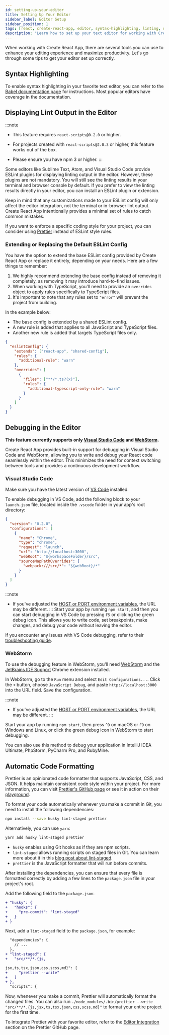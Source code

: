 ```yaml
---
id: setting-up-your-editor
title: Setting Up Your Editor
sidebar_label: Editor Setup
sidebar_position: 1
tags: [react, create-react-app, editor, syntax-highlighting, linting, debugging, code-formatting, prettier, vscode, webstorm]
description: "Learn how to set up your text editor for working with Create React App. Enhance your editing experience and maximize productivity with these tips."
---
```


When working with Create React App, there are several tools you can use to enhance your editing experience and maximize productivity. Let's go through some tips to get your editor set up correctly.

## Syntax Highlighting

To enable syntax highlighting in your favorite text editor, you can refer to the [Babel documentation page](https://babeljs.io/docs/editors) for instructions. Most popular editors have coverage in the documentation.

## Displaying Lint Output in the Editor

:::note
- This feature requires `react-scripts@0.2.0` or higher.

- For projects created with `react-scripts@2.0.3` or higher, this feature works out of the box.

- Please ensure you have npm 3 or higher.
:::

Some editors like Sublime Text, Atom, and Visual Studio Code provide ESLint plugins for displaying linting output in the editor. However, these plugins are not mandatory. You will still see the linting results in your terminal and browser console by default. If you prefer to view the linting results directly in your editor, you can install an ESLint plugin or extension.

Keep in mind that any customizations made to your ESLint config will only affect the editor integration, not the terminal or in-browser lint output. Create React App intentionally provides a minimal set of rules to catch common mistakes.

If you want to enforce a specific coding style for your project, you can consider using [Prettier](https://github.com/jlongster/prettier) instead of ESLint style rules.

### Extending or Replacing the Default ESLint Config

You have the option to extend the base ESLint config provided by Create React App or replace it entirely, depending on your needs. Here are a few things to remember:

1. We highly recommend extending the base config instead of removing it completely, as removing it may introduce hard-to-find issues.
2. When working with TypeScript, you'll need to provide an `overrides` object to apply rules specifically to TypeScript files.
3. It's important to note that any rules set to `"error"` will prevent the project from building.

In the example below:

- The base config is extended by a shared ESLint config.
- A new rule is added that applies to all JavaScript and TypeScript files.
- Another new rule is added that targets TypeScript files only.

```json
{
  "eslintConfig": {
    "extends": ["react-app", "shared-config"],
    "rules": {
      "additional-rule": "warn"
    },
    "overrides": [
      {
        "files": ["**/*.ts?(x)"],
        "rules": {
          "additional-typescript-only-rule": "warn"
        }
      }
    ]
  }
}
```

## Debugging in the Editor

**This feature currently supports only [Visual Studio Code](https://code.visualstudio.com) and [WebStorm](https://www.jetbrains.com/webstorm/).**

Create React App provides built-in support for debugging in Visual Studio Code and WebStorm, allowing you to write and debug your React code seamlessly within the editor. This minimizes the need for context switching between tools and provides a continuous development workflow.

### Visual Studio Code

Make sure you have the latest version of [VS Code](https://code.visualstudio.com) installed.

To enable debugging in VS Code, add the following block to your `launch.json` file, located inside the `.vscode` folder in your app's root directory:

```json
{
  "version": "0.2.0",
  "configurations": [
    {
      "name": "Chrome",
      "type": "chrome",
      "request": "launch",
      "url": "http://localhost:3000",
      "webRoot": "${workspaceFolder}/src",
      "sourceMapPathOverrides": {
        "webpack:///src/*": "${webRoot}/*"
      }
    }
  ]
}
```

:::note
- If you've adjusted the <u>HOST or PORT environment variables</u>, the URL may be different.
:::
Start your app by running `npm start`, and then you can start debugging in VS Code by pressing `F5` or clicking the green debug icon. This allows you to write code, set breakpoints, make changes, and debug your code without leaving the editor.

If you encounter any issues with VS Code debugging, refer to their [troubleshooting guide](https://github.com/Microsoft/vscode-chrome-debug/blob/master/README.md#troubleshooting).

### WebStorm

To use the debugging feature in WebStorm, you'll need [WebStorm](https://www.jetbrains.com/webstorm/) and the [JetBrains IDE Support](https://chrome.google.com/webstore/detail/jetbrains-ide-support/hmhgeddbohgjknpmjagkdomcpobmllji) Chrome extension installed.

In WebStorm, go to the `Run` menu and select `Edit Configurations...`. Click the `+` button, choose `JavaScript Debug`, and paste `http://localhost:3000` into the URL field. Save the configuration.

:::note
- If you've adjusted the <u>HOST or PORT environment variables</u>, the URL may be different.
:::

Start your app by running `npm start`, then press `^D` on macOS or `F9` on Windows and Linux, or click the green debug icon in WebStorm to start debugging.

You can also use this method to debug your application in IntelliJ IDEA Ultimate, PhpStorm, PyCharm Pro, and RubyMine.

## Automatic Code Formatting

Prettier is an opinionated code formatter that supports JavaScript, CSS, and JSON. It helps maintain consistent code style within your project. For more information, you can visit [Prettier's GitHub page](https://github.com/prettier/prettier) or see it in action on their [playground](https://prettier.io/playground/).

To format your code automatically whenever you make a commit in Git, you need to install the following dependencies:

```sh
npm install --save husky lint-staged prettier
```

Alternatively, you can use `yarn`:

```sh
yarn add husky lint-staged prettier
```

- `husky` enables using Git hooks as if they are npm scripts.
- `lint-staged` allows running scripts on staged files in Git. You can learn more about it in this [blog post about lint-staged](https://medium.com/@okonetchnikov/make-linting-great-again-f3890e1ad6b8).
- `prettier` is the JavaScript formatter that will run before commits.

After installing the dependencies, you can ensure that every file is formatted correctly by adding a few lines to the `package.json` file in your project's root.

Add the following field to the `package.json`:

```diff
+ "husky": {
+   "hooks": {
+     "pre-commit": "lint-staged"
+   }
+ }
```

Next, add a `lint-staged` field to the `package.json`, for example:

```diff
  "dependencies": {
    // ...
  },
+ "lint-staged": {
+   "src/**/*.{js,

jsx,ts,tsx,json,css,scss,md}": [
+     "prettier --write"
+   ]
+ },
  "scripts": {
```

Now, whenever you make a commit, Prettier will automatically format the changed files. You can also run `./node_modules/.bin/prettier --write "src/**/*.{js,jsx,ts,tsx,json,css,scss,md}"` to format your entire project for the first time.

To integrate Prettier with your favorite editor, refer to the [Editor Integration](https://prettier.io/docs/en/editors.html) section on the Prettier GitHub page.